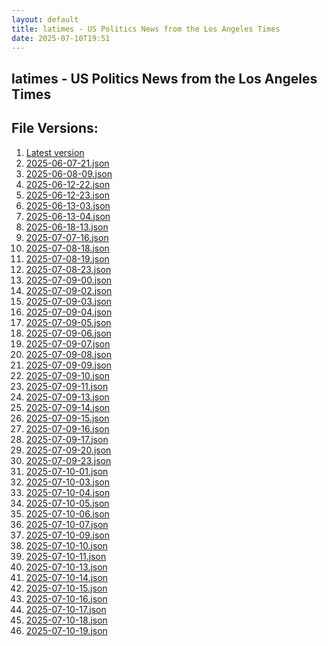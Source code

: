```yaml
---
layout: default
title: latimes - US Politics News from the Los Angeles Times
date: 2025-07-10T19:51
---
```


## latimes - US Politics News from the Los Angeles Times

<div id="data-chart"></div>
<div id="data-table"></div>
<script>
document.addEventListener('DOMContentLoaded', function(){
  document.getElementById('data-table').textContent = 'This source isn't supported for tables yet.';
});
</script>

## File Versions:
1. [Latest version](./latest.json)
2. [2025-06-07-21.json](./2025-06-07-21.json)
3. [2025-06-08-09.json](./2025-06-08-09.json)
4. [2025-06-12-22.json](./2025-06-12-22.json)
5. [2025-06-12-23.json](./2025-06-12-23.json)
6. [2025-06-13-03.json](./2025-06-13-03.json)
7. [2025-06-13-04.json](./2025-06-13-04.json)
8. [2025-06-18-13.json](./2025-06-18-13.json)
9. [2025-07-07-16.json](./2025-07-07-16.json)
10. [2025-07-08-18.json](./2025-07-08-18.json)
11. [2025-07-08-19.json](./2025-07-08-19.json)
12. [2025-07-08-23.json](./2025-07-08-23.json)
13. [2025-07-09-00.json](./2025-07-09-00.json)
14. [2025-07-09-02.json](./2025-07-09-02.json)
15. [2025-07-09-03.json](./2025-07-09-03.json)
16. [2025-07-09-04.json](./2025-07-09-04.json)
17. [2025-07-09-05.json](./2025-07-09-05.json)
18. [2025-07-09-06.json](./2025-07-09-06.json)
19. [2025-07-09-07.json](./2025-07-09-07.json)
20. [2025-07-09-08.json](./2025-07-09-08.json)
21. [2025-07-09-09.json](./2025-07-09-09.json)
22. [2025-07-09-10.json](./2025-07-09-10.json)
23. [2025-07-09-11.json](./2025-07-09-11.json)
24. [2025-07-09-13.json](./2025-07-09-13.json)
25. [2025-07-09-14.json](./2025-07-09-14.json)
26. [2025-07-09-15.json](./2025-07-09-15.json)
27. [2025-07-09-16.json](./2025-07-09-16.json)
28. [2025-07-09-17.json](./2025-07-09-17.json)
29. [2025-07-09-20.json](./2025-07-09-20.json)
30. [2025-07-09-23.json](./2025-07-09-23.json)
31. [2025-07-10-01.json](./2025-07-10-01.json)
32. [2025-07-10-03.json](./2025-07-10-03.json)
33. [2025-07-10-04.json](./2025-07-10-04.json)
34. [2025-07-10-05.json](./2025-07-10-05.json)
35. [2025-07-10-06.json](./2025-07-10-06.json)
36. [2025-07-10-07.json](./2025-07-10-07.json)
37. [2025-07-10-09.json](./2025-07-10-09.json)
38. [2025-07-10-10.json](./2025-07-10-10.json)
39. [2025-07-10-11.json](./2025-07-10-11.json)
40. [2025-07-10-13.json](./2025-07-10-13.json)
41. [2025-07-10-14.json](./2025-07-10-14.json)
42. [2025-07-10-15.json](./2025-07-10-15.json)
43. [2025-07-10-16.json](./2025-07-10-16.json)
44. [2025-07-10-17.json](./2025-07-10-17.json)
45. [2025-07-10-18.json](./2025-07-10-18.json)
46. [2025-07-10-19.json](./2025-07-10-19.json)
